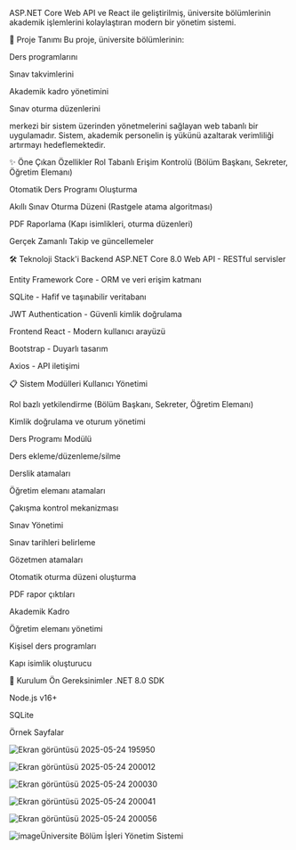 

ASP.NET Core Web API ve React ile geliştirilmiş, üniversite bölümlerinin akademik işlemlerini kolaylaştıran modern bir yönetim sistemi.

📌 Proje Tanımı
Bu proje, üniversite bölümlerinin:

Ders programlarını

Sınav takvimlerini

Akademik kadro yönetimini

Sınav oturma düzenlerini

merkezi bir sistem üzerinden yönetmelerini sağlayan web tabanlı bir uygulamadır. Sistem, akademik personelin iş yükünü azaltarak verimliliği artırmayı hedeflemektedir.

✨ Öne Çıkan Özellikler
Rol Tabanlı Erişim Kontrolü (Bölüm Başkanı, Sekreter, Öğretim Elemanı)

Otomatik Ders Programı Oluşturma

Akıllı Sınav Oturma Düzeni (Rastgele atama algoritması)

PDF Raporlama (Kapı isimlikleri, oturma düzenleri)

Gerçek Zamanlı Takip ve güncellemeler

🛠 Teknoloji Stack'i
Backend
ASP.NET Core 8.0 Web API - RESTful servisler

Entity Framework Core - ORM ve veri erişim katmanı

SQLite - Hafif ve taşınabilir veritabanı

JWT Authentication - Güvenli kimlik doğrulama

Frontend
React - Modern kullanıcı arayüzü

Bootstrap - Duyarlı tasarım

Axios - API iletişimi

📋 Sistem Modülleri
Kullanıcı Yönetimi

Rol bazlı yetkilendirme (Bölüm Başkanı, Sekreter, Öğretim Elemanı)

Kimlik doğrulama ve oturum yönetimi

Ders Programı Modülü

Ders ekleme/düzenleme/silme

Derslik atamaları

Öğretim elemanı atamaları

Çakışma kontrol mekanizması

Sınav Yönetimi

Sınav tarihleri belirleme

Gözetmen atamaları

Otomatik oturma düzeni oluşturma

PDF rapor çıktıları

Akademik Kadro

Öğretim elemanı yönetimi

Kişisel ders programları

Kapı isimlik oluşturucu

🚀 Kurulum
Ön Gereksinimler
.NET 8.0 SDK

Node.js v16+

SQLite

Örnek Sayfalar


![Ekran görüntüsü 2025-05-24 195950](https://github.com/user-attachments/assets/5a818b82-32dc-4fba-9af8-91bc997041cf)

![Ekran görüntüsü 2025-05-24 200012](https://github.com/user-attachments/assets/e6c0a06d-3c2f-40dd-bb3b-3755e169627c)


![Ekran görüntüsü 2025-05-24 200030](https://github.com/user-attachments/assets/d02a2418-e50c-440f-8d03-9006a27418c1)

![Ekran görüntüsü 2025-05-24 200041](https://github.com/user-attachments/assets/7df6f294-68b9-4363-850b-04abdc4218de)


![Ekran görüntüsü 2025-05-24 200056](https://github.com/user-attachments/assets/38e65a9d-b733-4cde-bb06-95b121378eb8)

![image](https://github.com/user-attachments/assets/cfc3fb77-34f7-451d-9eac-772d64804334)Üniversite Bölüm İşleri Yönetim Sistemi
